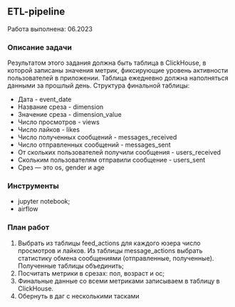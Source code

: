 **ETL-pipeline**<br/>
---
Работа выполнена: 06.2023
### Описание задачи<br/>
Результатом этого задания должна быть таблица в ClickHouse, в которой записаны значения метрик, фиксирующие уровень активности пользователей в приложении. Таблица ежедневно должна наполняться данными за прошлый день.
Структура финальной таблицы:
- Дата - event_date
- Название среза - dimension
- Значение среза - dimension_value
- Число просмотров - views
- Число лайков - likes
- Число полученных сообщений - messages_received
- Число отправленных сообщений - messages_sent
- От скольких пользователей получили сообщения - users_received
- Скольким пользователям отправили сообщение - users_sent
- Срез — это os, gender и age
### Инструменты<br/>
- jupyter notebook;
- airflow

### План работ<br/>  
1. Выбрать из таблицы feed_actions для каждого юзера число просмотров и лайков. Из таблицы message_actions выбрать статистику обмена сообщениями (отправленные, полученные). Полученные таблицы объединить;
2. Посчитать метрики в срезах: пол, возраст и ос;
3. Финальные данные со всеми метриками записываем в таблицу в ClickHouse.
4. Обернуть в даг с несколькими тасками
